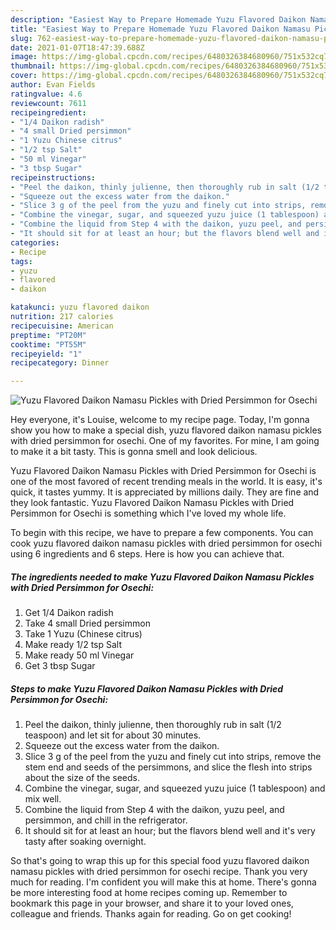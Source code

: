 ```yaml
---
description: "Easiest Way to Prepare Homemade Yuzu Flavored Daikon Namasu Pickles with Dried Persimmon for Osechi"
title: "Easiest Way to Prepare Homemade Yuzu Flavored Daikon Namasu Pickles with Dried Persimmon for Osechi"
slug: 762-easiest-way-to-prepare-homemade-yuzu-flavored-daikon-namasu-pickles-with-dried-persimmon-for-osechi
date: 2021-01-07T18:47:39.688Z
image: https://img-global.cpcdn.com/recipes/6480326384680960/751x532cq70/yuzu-flavored-daikon-namasu-pickles-with-dried-persimmon-for-osechi-recipe-main-photo.jpg
thumbnail: https://img-global.cpcdn.com/recipes/6480326384680960/751x532cq70/yuzu-flavored-daikon-namasu-pickles-with-dried-persimmon-for-osechi-recipe-main-photo.jpg
cover: https://img-global.cpcdn.com/recipes/6480326384680960/751x532cq70/yuzu-flavored-daikon-namasu-pickles-with-dried-persimmon-for-osechi-recipe-main-photo.jpg
author: Evan Fields
ratingvalue: 4.6
reviewcount: 7611
recipeingredient:
- "1/4 Daikon radish"
- "4 small Dried persimmon"
- "1 Yuzu Chinese citrus"
- "1/2 tsp Salt"
- "50 ml Vinegar"
- "3 tbsp Sugar"
recipeinstructions:
- "Peel the daikon, thinly julienne, then thoroughly rub in salt (1/2 teaspoon) and let sit for about 30 minutes."
- "Squeeze out the excess water from the daikon."
- "Slice 3 g of the peel from the yuzu and finely cut into strips, remove the stem end and seeds of the persimmons, and slice the flesh into strips about the size of the seeds."
- "Combine the vinegar, sugar, and squeezed yuzu juice (1 tablespoon) and mix well."
- "Combine the liquid from Step 4 with the daikon, yuzu peel, and persimmon, and chill in the refrigerator."
- "It should sit for at least an hour; but the flavors blend well and it&#39;s very tasty after soaking overnight."
categories:
- Recipe
tags:
- yuzu
- flavored
- daikon

katakunci: yuzu flavored daikon 
nutrition: 217 calories
recipecuisine: American
preptime: "PT20M"
cooktime: "PT55M"
recipeyield: "1"
recipecategory: Dinner

---
```



![Yuzu Flavored Daikon Namasu Pickles with Dried Persimmon for Osechi](https://img-global.cpcdn.com/recipes/6480326384680960/751x532cq70/yuzu-flavored-daikon-namasu-pickles-with-dried-persimmon-for-osechi-recipe-main-photo.jpg)

Hey everyone, it's Louise, welcome to my recipe page. Today, I'm gonna show you how to make a special dish, yuzu flavored daikon namasu pickles with dried persimmon for osechi. One of my favorites. For mine, I am going to make it a bit tasty. This is gonna smell and look delicious.



Yuzu Flavored Daikon Namasu Pickles with Dried Persimmon for Osechi is one of the most favored of recent trending meals in the world. It is easy, it's quick, it tastes yummy. It is appreciated by millions daily. They are fine and they look fantastic. Yuzu Flavored Daikon Namasu Pickles with Dried Persimmon for Osechi is something which I've loved my whole life.


To begin with this recipe, we have to prepare a few components. You can cook yuzu flavored daikon namasu pickles with dried persimmon for osechi using 6 ingredients and 6 steps. Here is how you can achieve that.

<!--inarticleads1-->

##### The ingredients needed to make Yuzu Flavored Daikon Namasu Pickles with Dried Persimmon for Osechi:

1. Get 1/4 Daikon radish
1. Take 4 small Dried persimmon
1. Take 1 Yuzu (Chinese citrus)
1. Make ready 1/2 tsp Salt
1. Make ready 50 ml Vinegar
1. Get 3 tbsp Sugar




<!--inarticleads2-->

##### Steps to make Yuzu Flavored Daikon Namasu Pickles with Dried Persimmon for Osechi:

1. Peel the daikon, thinly julienne, then thoroughly rub in salt (1/2 teaspoon) and let sit for about 30 minutes.
1. Squeeze out the excess water from the daikon.
1. Slice 3 g of the peel from the yuzu and finely cut into strips, remove the stem end and seeds of the persimmons, and slice the flesh into strips about the size of the seeds.
1. Combine the vinegar, sugar, and squeezed yuzu juice (1 tablespoon) and mix well.
1. Combine the liquid from Step 4 with the daikon, yuzu peel, and persimmon, and chill in the refrigerator.
1. It should sit for at least an hour; but the flavors blend well and it&#39;s very tasty after soaking overnight.




So that's going to wrap this up for this special food yuzu flavored daikon namasu pickles with dried persimmon for osechi recipe. Thank you very much for reading. I'm confident you will make this at home. There's gonna be more interesting food at home recipes coming up. Remember to bookmark this page in your browser, and share it to your loved ones, colleague and friends. Thanks again for reading. Go on get cooking!
